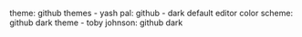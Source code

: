 theme: github themes - yash pal: github - dark default
editor color scheme: github dark theme - toby johnson: github dark
